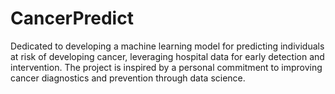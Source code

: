 # CancerPredict
Dedicated to developing a machine learning model for predicting individuals at risk of developing cancer, leveraging hospital data for early detection and intervention. The project is inspired by a personal commitment to improving cancer diagnostics and prevention through data science.
